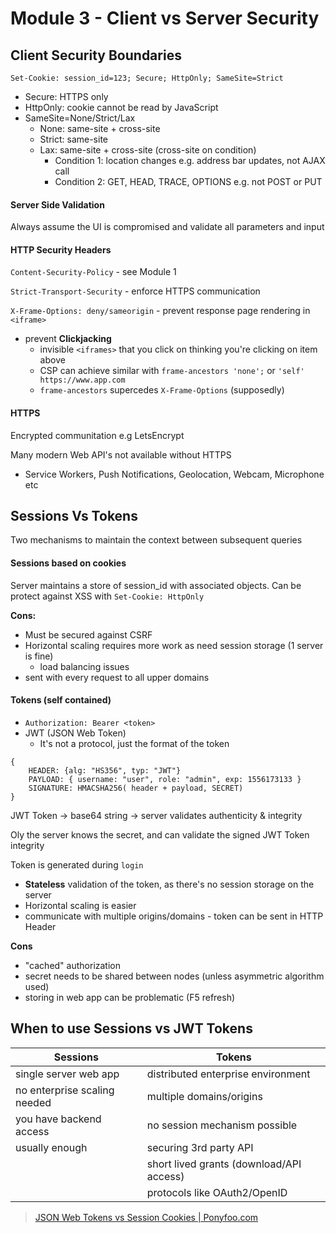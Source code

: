 # Module 3 - Client vs Server Security

## Client Security Boundaries

`Set-Cookie: session_id=123; Secure; HttpOnly; SameSite=Strict`

- Secure: HTTPS only
- HttpOnly: cookie cannot be read by JavaScript
- SameSite=None/Strict/Lax
    - None: same-site + cross-site
    - Strict: same-site
    - Lax: same-site + cross-site (cross-site on condition)
        - Condition 1: location changes e.g. address bar updates, not AJAX call
        - Condition 2: GET, HEAD, TRACE, OPTIONS e.g. not POST or PUT

#### Server Side Validation

Always assume the UI is compromised and validate all parameters and input

#### HTTP Security Headers

`Content-Security-Policy` - see Module 1

`Strict-Transport-Security` - enforce HTTPS communication

`X-Frame-Options: deny/sameorigin` - prevent response page rendering in `<iframe>`
- prevent **Clickjacking**
    - invisible `<iframes>` that you click on thinking you're clicking on item above
    - CSP can achieve similar with `frame-ancestors 'none';` or `'self' https://www.app.com`
    - `frame-ancestors` supercedes `X-Frame-Options` (supposedly)

#### HTTPS

Encrypted communitation e.g LetsEncrypt

Many modern Web API's not available without HTTPS
- Service Workers, Push Notifications, Geolocation, Webcam, Microphone etc

## Sessions Vs Tokens 

Two mechanisms to maintain the context between subsequent queries

#### Sessions based on cookies

Server maintains a store of session_id with associated objects. Can be protect against XSS with `Set-Cookie: HttpOnly`

**Cons:**
- Must be secured against CSRF
- Horizontal scaling requires more work as need session storage (1 server is fine)
    - load balancing issues
- sent with every request to all upper domains

#### Tokens (self contained)

- `Authorization: Bearer <token>`
- JWT (JSON Web Token)
    - It's not a protocol, just the format of the token

```
{
    HEADER: {alg: "HS356", typ: "JWT"}
    PAYLOAD: { username: "user", role: "admin", exp: 1556173133 }
    SIGNATURE: HMACSHA256( header + payload, SECRET)
}
```

JWT Token -> base64 string -> server validates authenticity & integrity

Oly the server knows the secret, and can validate the signed JWT Token integrity

Token is generated during `login`

- **Stateless** validation of the token, as there's no session storage on the server
- Horizontal scaling is easier
- communicate with multiple origins/domains - token can be sent in HTTP Header

**Cons**
- "cached" authorization
- secret needs to be shared between nodes (unless asymmetric algorithm used)
- storing in web app can be problematic (F5 refresh)

## When to use Sessions vs JWT Tokens

| Sessions | Tokens                                
| ---------| ------                      
| single server web app         | distributed enterprise environment    
| no enterprise scaling needed  | multiple domains/origins              
| you have backend access       | no session mechanism possible         
| usually enough                | securing 3rd party API
|                               | short lived grants (download/API access)
|                               | protocols like OAuth2/OpenID

> [JSON Web Tokens vs Session Cookies | Ponyfoo.com](https://ponyfoo.com/articles/json-web-tokens-vs-session-cookies)